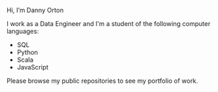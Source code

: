 Hi, I’m Danny Orton

I work as a Data Engineer and I'm a student of the following computer languages:

* SQL
* Python
* Scala
* JavaScript

Please browse my public repositories to see my portfolio of work.
